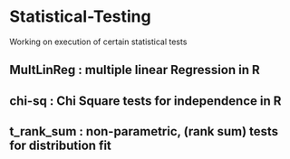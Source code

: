 # Statistical-Testing
Working on execution of certain statistical tests

## MultLinReg : multiple linear Regression in R

## chi-sq : Chi Square tests for independence in R

## t_rank_sum : non-parametric, (rank sum) tests for distribution fit

